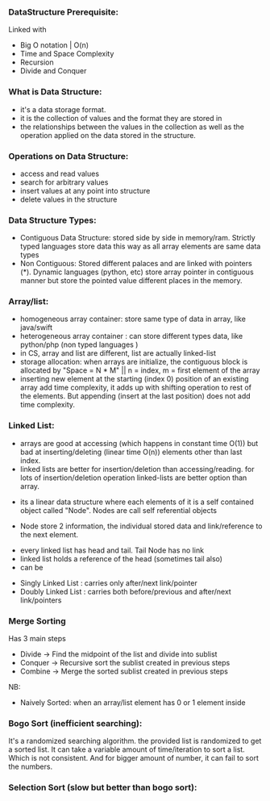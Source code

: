 ### DataStructure Prerequisite:
Linked with
- Big O notation | O(n)
- Time and Space Complexity
- Recursion
- Divide and Conquer
### What is Data Structure:
- it's a data storage format. 
- it is the collection of values and the format they are stored in
- the relationships between the values in the collection as well as the operation applied on the data stored in the structure.

### Operations on Data Structure:
- access and read values
- search for arbitrary values
- insert values at any point into structure
- delete values in the structure

### Data Structure Types:
- Contiguous Data Structure: stored side by side in memory/ram. Strictly typed languages store data this way as all array elements are same data types
- Non Contiguous: Stored different palaces and are linked with pointers (*). Dynamic languages (python, etc) store array pointer in contiguous manner but store the pointed value different places in the memory.

### Array/list:
- homogeneous array container: store same type of data in array, like java/swift
- heterogeneous array container : can store different types data, like python/php (non typed languages )
- in CS, array and list are different, list are actually linked-list
- storage allocation: when arrays are initialize, the contiguous block is allocated by "Space = N * M" || n = index, m = first element of the array
- inserting new element at the starting (index 0) position of an existing array add time complexity, it adds up with shifting operation to rest of the elements. But appending (insert at the last position) does not add time complexity.

### Linked List: 
- arrays are good at accessing (which happens in constant time O(1)) but bad at inserting/deleting (linear time O(n)) elements other than last index.
- linked lists are better for insertion/deletion than accessing/reading. for lots of insertion/deletion operation linked-lists are better option than array.
* its a linear data structure where each elements of it is a self contained object called "Node". Nodes are call self referential objects
- Node store 2 information, the individual stored data and link/reference to the next element.
* every linked list has head and tail. Tail Node has no link
* linked list holds a reference of the head (sometimes tail also)
* can be
- Singly Linked List : carries only after/next link/pointer 
- Doubly Linked List : carries both before/previous and after/next link/pointers


### Merge Sorting
Has 3 main steps
- Divide -> Find the midpoint of the list and divide into sublist
- Conquer -> Recursive sort the sublist created in previous steps
- Combine -> Merge the sorted sublist created in previous steps

NB:
- Naively Sorted: when an array/list element has 0 or 1 element inside
### Bogo Sort (inefficient searching):
It's a randomized searching algorithm. the provided list is randomized to get a sorted list. It can take a variable amount of time/iteration to sort a list. Which is not consistent. And for bigger amount of number, it can fail to sort the numbers.

### Selection Sort (slow but better than bogo sort):